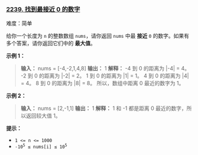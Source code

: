 ### [2239\. 找到最接近 0 的数字](https://leetcode.cn/problems/find-closest-number-to-zero/)

难度：简单

给你一个长度为 `n` 的整数数组 `nums`，请你返回 `nums` 中最 **接近** `0` 的数字。如果有多个答案，请你返回它们中的 **最大值**。

**示例 1：**

> **输入：** nums = [-4,-2,1,4,8]
> **输出：** 1
> **解释：**
> -4 到 0 的距离为 |-4| = 4。
> -2 到 0 的距离为 |-2| = 2。
> 1 到 0 的距离为 |1| = 1。
> 4 到 0 的距离为 |4| = 4。
> 8 到 0 的距离为 |8| = 8。
> 所以，数组中距离 0 最近的数字为 1。

**示例 2：**

> **输入：** nums = [2,-1,1]
> **输出：** 1
> **解释：** 1 和 -1 都是距离 0 最近的数字，所以返回较大值 1。

**提示：**

- `1 <= n <= 1000`
- <code>-10<sup>5</sup> &le; nums[i] &le; 10<sup>5</sup></code>
